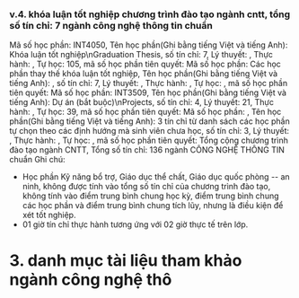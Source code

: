 ### v.4. khóa luận tốt nghiệp chương trình đào tạo ngành cntt, tổng số tín chỉ: 7 ngành công nghệ thông tin chuẩn
Mã số học phần: INT4050, Tên học phần(Ghi bằng tiếng Việt và tiếng Anh): Khóa luận tốt nghiệp\nGraduation Thesis, số tín chỉ: 7, Lý thuyết: , Thực hành: , Tự học: 105, mã số học phần tiên quyết:
Mã số học phần: Các học phần thay thế khóa luận tốt nghiệp, Tên học phần(Ghi bằng tiếng Việt và tiếng Anh): , số tín chỉ: 7, Lý thuyết: , Thực hành: , Tự học: , mã số học phần tiên quyết:
Mã số học phần: INT3509, Tên học phần(Ghi bằng tiếng Việt và tiếng Anh): Dự án (bắt buộc)\nProjects, số tín chỉ: 4, Lý thuyết: 21, Thực hành: , Tự học: 39, mã số học phần tiên quyết:
Mã số học phần: , Tên học phần(Ghi bằng tiếng Việt và tiếng Anh): 3 tín chỉ từ danh sách các học phần tự chọn theo các định hướng mà sinh viên chưa học, số tín chỉ: 3, Lý thuyết: , Thực hành: , Tự học: , mã số học phần tiên quyết:
Tổng cộng chương trình đào tạo ngành CNTT, Tổng số tín chỉ: 136 ngành CÔNG NGHỆ THÔNG TIN chuẩn
Ghi chú:
-   Học phần Kỹ năng bổ trợ, Giáo dục thể chất, Giáo dục quốc phòng -- an ninh, không được tính vào tổng số tín chỉ của chương trình đào tạo, không tính vào điểm trung bình chung học kỳ, điểm trung bình chung các học phần và điểm trung bình chung tích lũy, nhưng là điều kiện để xét tốt nghiệp.
-   01 giờ tín chỉ thực hành tương ứng với 02 giờ thực tế trên lớp.
# 3. danh mục tài liệu tham khảo ngành công nghệ thô
